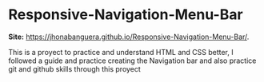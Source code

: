 # Responsive-Navigation-Menu-Bar

**Site:** https://jhonabanguera.github.io/Responsive-Navigation-Menu-Bar/.

This is a proyect to practice and understand HTML and CSS better, I followed a guide and practice creating the Navigation bar and also practice git and github skills through this proyect
